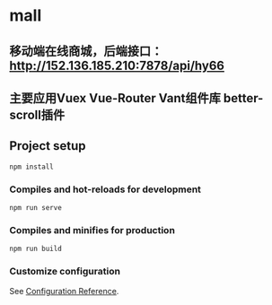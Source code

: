 # mall

## 移动端在线商城，后端接口：http://152.136.185.210:7878/api/hy66
## 主要应用Vuex Vue-Router Vant组件库 better-scroll插件

## Project setup
```
npm install
```

### Compiles and hot-reloads for development
```
npm run serve
```

### Compiles and minifies for production
```
npm run build
```

### Customize configuration
See [Configuration Reference](https://cli.vuejs.org/config/).
